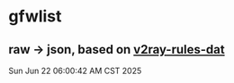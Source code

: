 # gfwlist
## raw -> json, based on [v2ray-rules-dat](https://github.com/Loyalsoldier/v2ray-rules-dat)
Sun Jun 22 06:00:42 AM CST 2025

